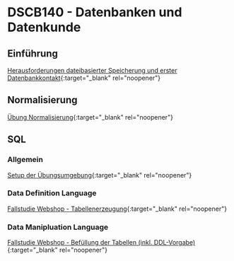 # DSCB140 - Datenbanken und Datenkunde
## Einführung
[Herausforderungen dateibasierter Speicherung und erster Datenbankkontakt](https://pkuep.github.io/hska-140-db/einfuehrung_datebasierte_speicherung){:target="_blank" rel="noopener"}

## Normalisierung
[Übung Normalisierung](https://pkuep.github.io/hska-140-db/normalisierung){:target="_blank" rel="noopener"}


## SQL

### Allgemein
[Setup der Übungsumgebung](https://pkuep.github.io/hska-140-db/sql_dbsetup){:target="_blank" rel="noopener"}

### Data Definition Language
[Fallstudie Webshop - Tabellenerzeugung](https://pkuep.github.io/hska-140-db/sql_ddl_webshop){:target="_blank" rel="noopener"}

### Data Manipluation Language
[Fallstudie Webshop - Befüllung der Tabellen (inkl. DDL-Vorgabe)](https://pkuep.github.io/hska-140-db/sql_dml_webshop){:target="_blank" rel="noopener"}

